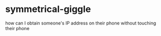 # symmetrical-giggle
 how can I obtain someone's IP address on their phone without touching their phone
